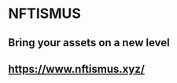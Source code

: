 # NFTISMUS 
<h2>Bring your assets on a new level<h2>

<a href="https://www.nftismus.xyz/">https://www.nftismus.xyz/<a>